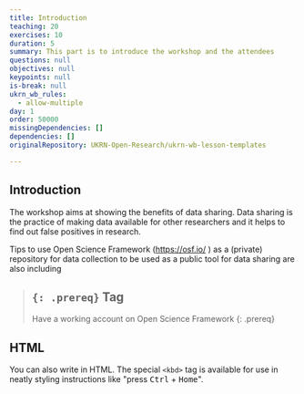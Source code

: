 ```yaml
---
title: Introduction
teaching: 20
exercises: 10
duration: 5
summary: This part is to introduce the workshop and the attendees
questions: null
objectives: null
keypoints: null
is-break: null
ukrn_wb_rules:
  - allow-multiple
day: 1
order: 50000
missingDependencies: []
dependencies: []
originalRepository: UKRN-Open-Research/ukrn-wb-lesson-templates

---
```

## Introduction

The workshop aims at showing the benefits of data sharing.
Data sharing is the practice of making data available for other researchers and it helps to find out false positives in research.

Tips to use Open Science Framework (https://osf.io/ ) as a (private) repository for data collection to be used as a public tool for data sharing are also including

> ## `{: .prereq}` Tag
> Have a working account on Open Science Framework
{: .prereq}



## HTML

You can also write in HTML.
The special `<kbd>` tag is available for use in neatly styling instructions like "press <kbd>Ctrl</kbd> + <kbd>Home</kbd>".
